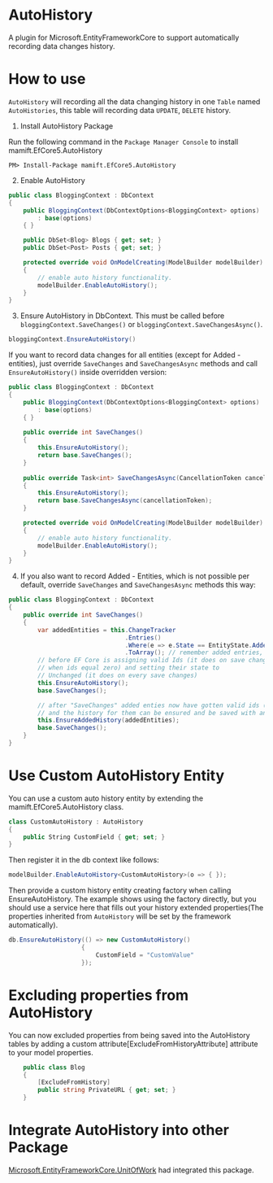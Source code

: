 # AutoHistory
A plugin for Microsoft.EntityFrameworkCore to support automatically recording data changes history.

# How to use

`AutoHistory` will recording all the data changing history in one `Table` named `AutoHistories`, this table will recording data
`UPDATE`, `DELETE` history.

1. Install AutoHistory Package

Run the following command in the `Package Manager Console` to install mamift.EfCore5.AutoHistory

`PM> Install-Package mamift.EfCore5.AutoHistory`

2. Enable AutoHistory

```csharp
public class BloggingContext : DbContext
{
    public BloggingContext(DbContextOptions<BloggingContext> options)
        : base(options)
    { }

    public DbSet<Blog> Blogs { get; set; }
    public DbSet<Post> Posts { get; set; }

    protected override void OnModelCreating(ModelBuilder modelBuilder)
    {
        // enable auto history functionality.
        modelBuilder.EnableAutoHistory();
    }
}
```

3. Ensure AutoHistory in DbContext. This must be called before `bloggingContext.SaveChanges()` or `bloggingContext.SaveChangesAsync()`.

```csharp
bloggingContext.EnsureAutoHistory()
```

If you want to record data changes for all entities (except for Added - entities), just override `SaveChanges` and `SaveChangesAsync` methods and call `EnsureAutoHistory()` inside overridden version:
```csharp
public class BloggingContext : DbContext
{
    public BloggingContext(DbContextOptions<BloggingContext> options)
        : base(options)
    { }
    
    public override int SaveChanges()
    {
        this.EnsureAutoHistory();
        return base.SaveChanges();
    }
    
    public override Task<int> SaveChangesAsync(CancellationToken cancellationToken = new CancellationToken())
    {
        this.EnsureAutoHistory();
        return base.SaveChangesAsync(cancellationToken);
    }

    protected override void OnModelCreating(ModelBuilder modelBuilder)
    {
        // enable auto history functionality.
        modelBuilder.EnableAutoHistory();
    }
}
```
4. If you also want to record Added - Entities, which is not possible per default, override `SaveChanges` and `SaveChangesAsync` methods this way:
```csharp
public class BloggingContext : DbContext
{
    public override int SaveChanges()
    {
        var addedEntities = this.ChangeTracker
                                .Entries()
                                .Where(e => e.State == EntityState.Added)
                                .ToArray(); // remember added entries,
        // before EF Core is assigning valid Ids (it does on save changes, 
        // when ids equal zero) and setting their state to 
        // Unchanged (it does on every save changes)
        this.EnsureAutoHistory();
        base.SaveChanges();

        // after "SaveChanges" added enties now have gotten valid ids (if it was necessary)
        // and the history for them can be ensured and be saved with another "SaveChanges"
        this.EnsureAddedHistory(addedEntities);
        base.SaveChanges();
    }   
}
```



# Use Custom AutoHistory Entity
You can use a custom auto history entity by extending the mamift.EfCore5.AutoHistory class.

```csharp
class CustomAutoHistory : AutoHistory
{
    public String CustomField { get; set; }
}
```

Then register it in the db context like follows:
```csharp
modelBuilder.EnableAutoHistory<CustomAutoHistory>(o => { });
```

Then provide a custom history entity creating factory when calling EnsureAutoHistory. The example shows using the
factory directly, but you should use a service here that fills out your history extended properties(The properties inherited from `AutoHistory` will be set by the framework automatically).
```csharp
db.EnsureAutoHistory(() => new CustomAutoHistory()
                    {
                        CustomField = "CustomValue"
                    });
```

# Excluding properties from AutoHistory
You can now excluded properties from being saved into the AutoHistory tables by adding a custom attribute[ExcludeFromHistoryAttribute] attribute to your model properties. 


```csharp
    public class Blog
    {        
        [ExcludeFromHistory]
        public string PrivateURL { get; set; }
    }
```

# Integrate AutoHistory into other Package

[Microsoft.EntityFrameworkCore.UnitOfWork](https://github.com/lovedotnet/UnitOfWork) had integrated this package.
